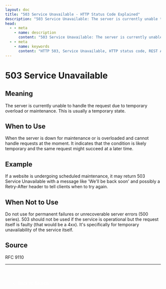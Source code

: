 ```yaml
---
layout: doc
title: "503 Service Unavailable - HTTP Status Code Explained"
description: "503 Service Unavailable: The server is currently unable to handle the request due to temporary overload or maintenance. This is usually a temporary state."
head:
  - - meta
    - name: description
      content: "503 Service Unavailable: The server is currently unable to handle the request due to temporary overload or maintenance. This is usually a temporary state."
  - - meta
    - name: keywords
      content: "HTTP 503, Service Unavailable, HTTP status code, REST API, web development"
---
```


# 503 Service Unavailable

## Meaning

The server is currently unable to handle the request due to temporary overload or maintenance. This is usually a temporary state.

## When to Use

When the server is down for maintenance or is overloaded and cannot handle requests at the moment. It indicates that the condition is likely temporary and the same request might succeed at a later time.

## Example

If a website is undergoing scheduled maintenance, it may return 503 Service Unavailable with a message like 'We'll be back soon' and possibly a Retry-After header to tell clients when to try again.

## When Not to Use

Do not use for permanent failures or unrecoverable server errors (500 series). 503 should not be used if the service is operational but the request itself is faulty (that would be a 4xx). It's specifically for temporary unavailability of the service itself.

## Source

RFC 9110

---

<div style="margin-top: 40px;">
  <a href="/http-codes/" style="display: inline-block; padding: 12px 24px; background: hsl(var(--primary)); color: white; text-decoration: none; border-radius: var(--radius); font-weight: 500; transition: all 0.2s ease;">← Back to Search</a>
</div>
